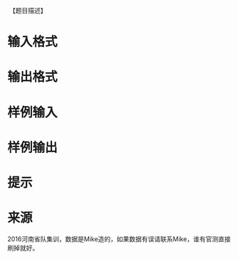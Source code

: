 
 【题目描述】<br/>

# 输入格式



# 输出格式



# 样例输入



# 样例输出



# 提示



# 来源


<p>
2016河南省队集训，数据是Mike造的，如果数据有误请联系Mike，谁有官测直接刷掉就好。
</p>
